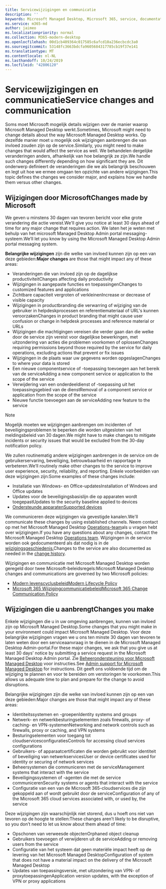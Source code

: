 ```yaml
---
title: Servicewijzigingen en communicatie
description: ''
keywords: Microsoft Managed Desktop, Microsoft 365, service, documentatie
ms.service: m365-md
author: jaimeo
ms.localizationpriority: normal
ms.collection: M365-modern-desktop
ms.openlocfilehash: 00d1cb409364c017585c6afcd10a236ecbcdc3a0
ms.sourcegitcommit: 53148fc3663bdcfa9605684317785cb19f37e141
ms.translationtype: MT
ms.contentlocale: nl-NL
ms.lasthandoff: 10/24/2019
ms.locfileid: "42806120"
---
```

# <a name="service-changes-and-communication"></a><span data-ttu-id="a4a81-103">Servicewijzigingen en communicatie</span><span class="sxs-lookup"><span data-stu-id="a4a81-103">Service changes and communication</span></span>

<span data-ttu-id="a4a81-104">Soms moet Microsoft mogelijk details wijzigen over de manier waarop Microsoft Managed Desktop werkt.</span><span class="sxs-lookup"><span data-stu-id="a4a81-104">Sometimes, Microsoft might need to change details about the way Microsoft Managed Desktop works.</span></span> <span data-ttu-id="a4a81-105">Op dezelfde manier moet u mogelijk ook wijzigingen aanbrengen die van invloed zouden zijn op de service.</span><span class="sxs-lookup"><span data-stu-id="a4a81-105">Similarly, you might need to make changes that would affect the service as well.</span></span> <span data-ttu-id="a4a81-106">We behandelen dergelijke veranderingen anders, afhankelijk van hoe belangrijk ze zijn.</span><span class="sxs-lookup"><span data-stu-id="a4a81-106">We handle such changes differently depending on how significant they are.</span></span> <span data-ttu-id="a4a81-107">Dit onderwerp definieert de veranderingen die we als belangrijk beschouwen en legt uit hoe we ermee omgaan ten opzichte van andere wijzigingen.</span><span class="sxs-lookup"><span data-stu-id="a4a81-107">This topic defines the changes we consider major, and explains how we handle them versus other changes.</span></span>



## <a name="changes-made-by-microsoft"></a><span data-ttu-id="a4a81-108">Wijzigingen door Microsoft</span><span class="sxs-lookup"><span data-stu-id="a4a81-108">Changes made by Microsoft</span></span>

<span data-ttu-id="a4a81-109">We geven u minstens 30 dagen van tevoren bericht voor elke grote verandering die actie vereist.</span><span class="sxs-lookup"><span data-stu-id="a4a81-109">We'll give you notice at least 30 days ahead of time for any major change that requires action.</span></span> <span data-ttu-id="a4a81-110">We laten het je weten met behulp van het microsoft Managed Desktop Admin portal messaging-systeem.</span><span class="sxs-lookup"><span data-stu-id="a4a81-110">We’ll let you know by using the Microsoft Managed Desktop Admin portal messaging system.</span></span>

<span data-ttu-id="a4a81-111">**Belangrijke wijzigingen** zijn die welke van invloed kunnen zijn op een van deze gebieden:</span><span class="sxs-lookup"><span data-stu-id="a4a81-111">**Major changes** are those that might impact any of these areas:</span></span>
- <span data-ttu-id="a4a81-112">Veranderingen die van invloed zijn op de dagelijkse productiviteit</span><span class="sxs-lookup"><span data-stu-id="a4a81-112">Changes affecting daily productivity</span></span>
- <span data-ttu-id="a4a81-113">Wijzigingen in aangepaste functies en toepassingen</span><span class="sxs-lookup"><span data-stu-id="a4a81-113">Changes to customized features and applications</span></span>
- <span data-ttu-id="a4a81-114">Zichtbare capaciteit vergroten of verkleinen</span><span class="sxs-lookup"><span data-stu-id="a4a81-114">Increase or decrease of visible capacity</span></span>
- <span data-ttu-id="a4a81-115">Wijzigingen in productbranding die verwarring of wijziging van de gebruiker in helpdeskprocessen en referentiemateriaal of URL's kunnen veroorzaken</span><span class="sxs-lookup"><span data-stu-id="a4a81-115">Changes in product branding that might cause user confusion or change in helpdesk processes and reference material or URLs</span></span>
- <span data-ttu-id="a4a81-116">Wijzigingen die machtigingen vereisen die verder gaan dan die welke door de service zijn vereist voor dagelijkse bewerkingen, met uitzondering van acties die problemen voorkomen of oplossen</span><span class="sxs-lookup"><span data-stu-id="a4a81-116">Changes requiring permissions beyond those required by the service for daily operations, excluding actions that prevent or fix issues</span></span>
- <span data-ttu-id="a4a81-117">Wijzigingen in de plaats waar uw gegevens worden opgeslagen</span><span class="sxs-lookup"><span data-stu-id="a4a81-117">Changes to where your data is stored</span></span>
- <span data-ttu-id="a4a81-118">Een nieuwe componentservice of -toepassing toevoegen aan het bereik van de service</span><span class="sxs-lookup"><span data-stu-id="a4a81-118">Adding a new component service or application to the scope of the service</span></span>
- <span data-ttu-id="a4a81-119">Verwijdering van een onderdeeldienst of -toepassing uit het toepassingsgebied van de dienst</span><span class="sxs-lookup"><span data-stu-id="a4a81-119">Removal of a component service or application from the scope of the service</span></span>
- <span data-ttu-id="a4a81-120">Nieuwe functie toevoegen aan de service</span><span class="sxs-lookup"><span data-stu-id="a4a81-120">Adding new feature to the service</span></span>

> [!NOTE]
> <span data-ttu-id="a4a81-121">Mogelijk moeten we wijzigingen aanbrengen om incidenten of beveiligingsproblemen te beperken die worden uitgesloten van het meldingsbeleid van 30 dagen.</span><span class="sxs-lookup"><span data-stu-id="a4a81-121">We might have to make changes to mitigate incidents or security issues that would be excluded from the 30-day notification policy.</span></span>

<span data-ttu-id="a4a81-122">We zullen routinematig andere wijzigingen aanbrengen in de service om de gebruikerservaring, beveiliging, betrouwbaarheid en rapportage te verbeteren.</span><span class="sxs-lookup"><span data-stu-id="a4a81-122">We’ll routinely make other changes to the service to improve user experience, security, reliability, and reporting.</span></span> <span data-ttu-id="a4a81-123">Enkele voorbeelden van deze wijzigingen zijn:</span><span class="sxs-lookup"><span data-stu-id="a4a81-123">Some examples of these changes include:</span></span>

- <span data-ttu-id="a4a81-124">Installatie van Windows- en Office-updates</span><span class="sxs-lookup"><span data-stu-id="a4a81-124">Installation of Windows and Office updates</span></span>
- <span data-ttu-id="a4a81-125">Updates voor de beveiligingsbasislijn die op apparaten wordt toegepast</span><span class="sxs-lookup"><span data-stu-id="a4a81-125">Updates to the security baseline applied to devices</span></span>
- [<span data-ttu-id="a4a81-126">Ondersteunde apparaten</span><span class="sxs-lookup"><span data-stu-id="a4a81-126">Supported devices</span></span>](device-list.md)

<span data-ttu-id="a4a81-127">We communiceren deze wijzigingen via gevestigde kanalen.</span><span class="sxs-lookup"><span data-stu-id="a4a81-127">We'll communicate these changes by using established channels.</span></span> <span data-ttu-id="a4a81-128">Neem contact op met het Microsoft Managed Desktop [Operations-team](../working-with-managed-desktop/admin-support.md)als u vragen hebt over wijzigingen.</span><span class="sxs-lookup"><span data-stu-id="a4a81-128">If you have any questions about any changes, contact the Microsoft Managed Desktop [Operations team](../working-with-managed-desktop/admin-support.md).</span></span> <span data-ttu-id="a4a81-129">Wijzigingen in de service worden ook gedocumenteerd als dat nodig is in de [wijzigingsgeschiedenis.](../change-history-managed-desktop.md)</span><span class="sxs-lookup"><span data-stu-id="a4a81-129">Changes to the service are also documented as needed in the [change history](../change-history-managed-desktop.md).</span></span>

<span data-ttu-id="a4a81-130">Wijzigingen en communicatie met Microsoft Managed Desktop worden geregeld door twee Microsoft-beleidsregels:</span><span class="sxs-lookup"><span data-stu-id="a4a81-130">Microsoft Managed Desktop changes and communications are governed by two Microsoft policies:</span></span>
- [<span data-ttu-id="a4a81-131">Modern levenscyclusbeleid</span><span class="sxs-lookup"><span data-stu-id="a4a81-131">Modern Lifecycle Policy</span></span>](https://support.microsoft.com/help/30881/modern-lifecycle-policy)
- [<span data-ttu-id="a4a81-132">Microsoft 365 Wijzigingcommunicatiebeleid</span><span class="sxs-lookup"><span data-stu-id="a4a81-132">Microsoft 365 Change Communication Policy</span></span>](https://docs.microsoft.com/office365/admin/manage/message-center?redirectSourcePath=%252fen-us%252farticle%252fMessage-center-in-Office-365-38FB3333-BFCC-4340-A37B-DEDA509C2093&view=o365-worldwide)

## <a name="changes-you-make"></a><span data-ttu-id="a4a81-133">Wijzigingen die u aanbrengt</span><span class="sxs-lookup"><span data-stu-id="a4a81-133">Changes you make</span></span>

<span data-ttu-id="a4a81-134">Enkele wijzigingen die u in uw omgeving aanbrengen, kunnen van invloed zijn op Microsoft Managed Desktop.</span><span class="sxs-lookup"><span data-stu-id="a4a81-134">Some changes that you might make in your environment could impact Microsoft Managed Desktop.</span></span> <span data-ttu-id="a4a81-135">Voor deze belangrijke wijzigingen vragen we u ons ten minste 30 dagen van tevoren te laten weten door een serviceaanvraag in te dienen in de Microsoft Managed Desktop Admin-portal.</span><span class="sxs-lookup"><span data-stu-id="a4a81-135">For these major changes, we ask that you give us at least 30 days’ notice by submitting a service request in the Microsoft Managed Desktop Admin portal.</span></span> <span data-ttu-id="a4a81-136">Zie [Beheerondersteuning voor Microsoft Managed Desktop](../working-with-managed-desktop/admin-support.md) voor instructies.</span><span class="sxs-lookup"><span data-stu-id="a4a81-136">See [Admin support for Microsoft Managed Desktop](../working-with-managed-desktop/admin-support.md) for instructions.</span></span> <span data-ttu-id="a4a81-137">Dit geeft ons voldoende tijd om de wijziging te plannen en voor te bereiden om verstoringen te voorkomen.</span><span class="sxs-lookup"><span data-stu-id="a4a81-137">This allows us adequate time to plan and prepare for the change to avoid disruptions.</span></span>

<span data-ttu-id="a4a81-138">Belangrijke wijzigingen zijn die welke van invloed kunnen zijn op een van deze gebieden:</span><span class="sxs-lookup"><span data-stu-id="a4a81-138">Major changes are those that might impact any of these areas:</span></span>

- <span data-ttu-id="a4a81-139">Identiteitssystemen en -groepen</span><span class="sxs-lookup"><span data-stu-id="a4a81-139">Identity systems and groups</span></span>
- <span data-ttu-id="a4a81-140">Netwerk- en netwerkbesturingselementen zoals firewalls, proxy- of caching- en VPN-systemen</span><span class="sxs-lookup"><span data-stu-id="a4a81-140">Networking and network controls such as firewalls, proxy or caching, and VPN systems</span></span>
- <span data-ttu-id="a4a81-141">Besturingselementen voor toegang tot cloudservicesconfiguraties</span><span class="sxs-lookup"><span data-stu-id="a4a81-141">Controls for accessing cloud services configurations</span></span>
- <span data-ttu-id="a4a81-142">Gebruikers- of apparaatcertificaten die worden gebruikt voor identiteit of beveiliging van netwerkservices</span><span class="sxs-lookup"><span data-stu-id="a4a81-142">User or device certificates used for identity or securing of network services</span></span>
- <span data-ttu-id="a4a81-143">Beheersystemen die communiceren met de service</span><span class="sxs-lookup"><span data-stu-id="a4a81-143">Management systems that interact with the service</span></span>
- <span data-ttu-id="a4a81-144">Beveiligingssystemen of -agenten die met de service communiceren</span><span class="sxs-lookup"><span data-stu-id="a4a81-144">Security systems or agents that interact with the service</span></span>
- <span data-ttu-id="a4a81-145">Configuratie van een van de Microsoft 365-cloudservices die zijn gekoppeld aan of wordt gebruikt door de service</span><span class="sxs-lookup"><span data-stu-id="a4a81-145">Configuration of any of the Microsoft 365 cloud services associated with, or used by, the service</span></span>

<span data-ttu-id="a4a81-146">Deze wijzigingen zijn waarschijnlijk niet storend, dus u hoeft ons niet van tevoren op de hoogte te stellen:</span><span class="sxs-lookup"><span data-stu-id="a4a81-146">These changes aren’t likely to be disruptive, so you don’t need to let us know about them ahead of time:</span></span>

- <span data-ttu-id="a4a81-147">Opschonen van verweesde objecten</span><span class="sxs-lookup"><span data-stu-id="a4a81-147">Orphaned object cleanup</span></span>
- <span data-ttu-id="a4a81-148">Gebruikers toevoegen of verwijderen uit de service</span><span class="sxs-lookup"><span data-stu-id="a4a81-148">Adding or removing users from the service</span></span>
- <span data-ttu-id="a4a81-149">Configuratie van het systeem dat geen materiële impact heeft op de levering van het Microsoft Managed Desktop</span><span class="sxs-lookup"><span data-stu-id="a4a81-149">Configuration of system that does not have a material impact on the delivery of the Microsoft Managed Desktop</span></span>
- <span data-ttu-id="a4a81-150">Updates van toepassingsversie, met uitzondering van VPN- of proxytoepassingen</span><span class="sxs-lookup"><span data-stu-id="a4a81-150">Application version updates, with the exception of VPN or proxy applications</span></span>


